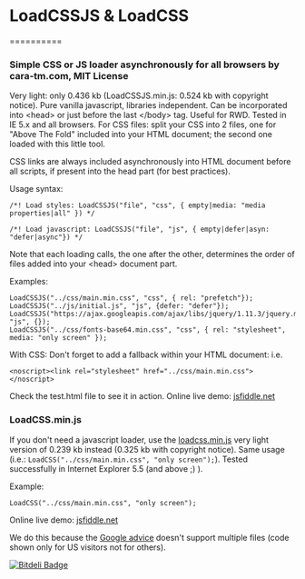# LoadCSSJS & LoadCSS
==========

### Simple CSS or JS loader asynchronously for all browsers by cara-tm.com, MIT License

Very light: only 0.436 kb (LoadCSSJS.min.js: 0.524 kb with copyright notice). Pure vanilla javascript, libraries independent. Can be incorporated into &lt;head&gt; or just before the last &lt;/body&gt; tag. Useful for RWD. Tested in IE 5.x and all browsers. For CSS files: split your CSS into 2 files, one for "Above The Fold" included into your HTML document; the second one loaded with this little tool.

CSS links are always included asynchronously into HTML document before all scripts, if present into the head part (for best practices).

Usage syntax:

    /*! Load styles: LoadCSSJS("file", "css", { empty|media: "media properties|all" }) */
    
    /*! Load javascript: LoadCSSJS("file", "js", { empty|defer|asyn: "defer|async"}) */

Note that each loading calls, the one after the other, determines the order of files added into your &lt;head&gt; document part. 

Examples:

    LoadCSSJS("../css/main.min.css", "css", { rel: "prefetch"});
    LoadCSSJS("../js/initial.js", "js", {defer: "defer"});
    LoadCSSJS("https://ajax.googleapis.com/ajax/libs/jquery/1.11.3/jquery.min.js", "js", {});
    LoadCSSJS("../css/fonts-base64.min.css", "css", { rel: "stylesheet", media: "only screen" });

With CSS: Don't forget to add a fallback within your HTML document:
i.e.

    <noscript><link rel="stylesheet" href="../css/main.min.css"></noscript>

Check the test.html file to see it in action. Online live demo: [jsfiddle.net](http://jsfiddle.net/jdd6s1e3/4/)

### LoadCSS.min.js

If you don't need a javascript loader, use the [loadcss.min.js](https://github.com/cara-tm/LoadCSSJS/blob/master/loadcss.min.js) very light version of 0.239 kb instead (0.325 kb with copyright notice). Same usage (i.e.: `LoadCSS("../css/main.min.css", "only screen");`).
Tested successfully in Internet Explorer 5.5 (and above ;) ).

Example:

    LoadCSS("../css/main.min.css", "only screen");

Online live demo: [jsfiddle.net](http://jsfiddle.net/9ehh6xnx/)

We do this because the [Google advice](https://developers.google.com/speed/docs/insights/OptimizeCSSDelivery) doesn't support multiple files (code shown only for US visitors not for others).


[![Bitdeli Badge](https://d2weczhvl823v0.cloudfront.net/cara-tm/loadcssjs/trend.png)](https://bitdeli.com/free "Bitdeli Badge")

